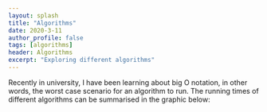 ```yaml
---
layout: splash
title: "Algorithms"
date: 2020-3-11
author_profile: false
tags: [algorithms]
header: Algorithms
excerpt: "Exploring different algorithms"
---
```

Recently in university, I have been learning about big O notation, in other words, the worst case scenario for
an algorithm to run. The running times of different algorithms can be summarised in the graphic below:

<img src="{{ site.url }}{{ site.baseurl }}/images/algorithms/bigO.JPG" alt="">

